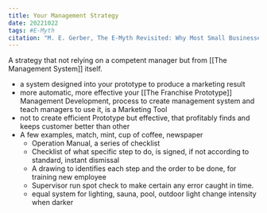 ```yaml
---
title: Your Management Strategy
date: 20221022
tags: #E-Myth
citation: "M. E. Gerber, The E-Myth Revisited: Why Most Small Businesses Don’t Work and What to Do About It. Harper Collins, 2009."
---
```


 A strategy that not relying on a competent manager but from [[The Management System]] itself. 
- a system designed into your prototype to produce a marketing result
- more automatic, more effective your [[The Franchise Prototype]]
Management Development, process to create management system and teach managers to use it, is a Marketing Tool
- not to create efficient Prototype but effective, that profitably finds and keeps customer better than other
- A few examples, match, mint, cup of coffee, newspaper
	- Operation Manual, a series of checklist
	- Checklist of what specific step to do, is signed, if not according to standard, instant dismissal
	- A drawing to identifies each step and the order to be done, for training new employee
	- Supervisor run spot check to make certain any error caught in time.
	- equal system for lighting, sauna, pool, outdoor light change intensity when darker